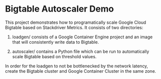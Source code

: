 # Bigtable Autoscaler Demo

This project demonstrates how to programatically scale Google Cloud
Bigtable based on Stackdriver Metrics. It consists of two directories:

1. loadgen/ consists of a Google Container Engine project and an image
that will consistently write data to Bigtable.

2. autoscaler/ contains a Python file which can be run to automatically
scale Bigtable based on threshold values.

In order for the loadgen to not be bottlenecked by the network latency, create
the Bigtable cluster and Google Container Cluster in the same zone.
